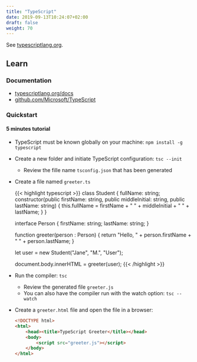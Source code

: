 ```yaml
---
title: "TypeScript"
date: 2019-09-13T10:24:07+02:00
draft: false
weight: 70
---
```


See [typescriptlang.org](https://www.typescriptlang.org/).

## Learn

### Documentation

- [typescriptlang.org/docs](https://www.typescriptlang.org/docs/home.html)
- [github.com/Microsoft/TypeScript](https://github.com/Microsoft/TypeScript)

### Quickstart

#### 5 minutes tutorial

- TypeScript must be known globally on your machine: `npm install -g typescript`

- Create a new folder and initiate TypeScript configuration: `tsc --init`

  - Review the fille name `tsconfig.json` that has been generated

- Create a file named `greeter.ts`

  {{< highlight typescript >}}
  class Student {
      fullName: string;
      constructor(public firstName: string, public middleInitial: string, public lastName: string) {
          this.fullName = firstName + " " + middleInitial + " " + lastName;
      }
  }

  interface Person {
      firstName: string;
      lastName: string;
  }

  function greeter(person : Person) {
      return "Hello, " + person.firstName + " " + person.lastName;
  }

  let user = new Student("Jane", "M.", "User");

  document.body.innerHTML = greeter(user);
  {{< /highlight >}}

- Run the compiler: `tsc`

  - Review the generated file `greeter.js`
  - You can also have the compiler run with the watch option: `tsc --watch`

- Create a `greeter.html` file and open the file in a browser:

  ```html
  <!DOCTYPE html>
  <html>
      <head><title>TypeScript Greeter</title></head>
      <body>
          <script src="greeter.js"></script>
      </body>
  </html>
  ```
